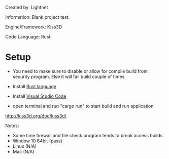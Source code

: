 Created by: Lightnet

Information: Blank project test.

Engine/Framework: Kiss3D

Code Language: Rust


# Setup
 * You need to make sure to disable or allow for compile build from security program. Else it will fail build couple of times.

 * Install [Rust language](https://www.rust-lang.org)
 * Install [Visual Studio Code](https://code.visualstudio.com/)
 * open terminal and run "cargo run" to start build and run application.

http://kiss3d.org/doc/kiss3d/

Notes:
 * Some time firewall and file check program tends to break access builds.
 * Window 10 64bit (pass)
 * Linux (N/A)
 * Mac (N/A)